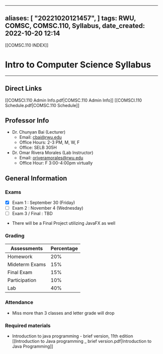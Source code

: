 
---
aliases: [ "20221020121457",  ]
tags: RWU, COMSC, COMSC.110, Syllabus, 
date_created: 2022-10-20 12:14
---
[[COMSC.110 INDEX]]
# Intro to Computer Science Syllabus
---
## Direct Links
[[COMSCI.110 Admin Info.pdf|COMSC.110 Admin Info]]
[[COMSCI.110 Schedule.pdf|COMSC.110 Schedule]]

## Professor Info
- Dr. Chunyan Bai (Lecturer)
	- Email: cbai@rwu.edu
	- Office Hours: 2-3 PM, M, W, F
	- Office: SELB 305H
- Dr. Omar Rivera Morales (Lab Instructor)
	- Email: oriveramorales@rwu.edu
	- Office Hour: F 3:00-4:00pm virtually

## General Information
### Exams
- [x] Exam 1 : September 30 (Friday)
- [ ] Exam 2 : November 4 (Wednesday)
- [ ] Exam 3 / Final : TBD
- There will be a Final Project utilizing JavaFX as well

### Grading
| Assessments    | Percentage |
| -------------- | ---------- |
| Homework       | 20%        |
| Mideterm Exams | 15%        |
| Final Exam     | 15%        |
| Participation  | 10%        |
| Lab            | 40%        |

### Attendance
- Miss more than 3 classes and letter grade will drop

### Required materials
- Introduction to java programming - brief version, 11th edition
[[Introduction to Java programming _ brief version.pdf|Introduction to Java Programming]]

